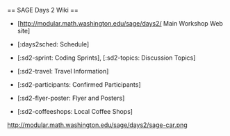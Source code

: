 == SAGE Days 2 Wiki ==

 * [http://modular.math.washington.edu/sage/days2/ Main Workshop Web site]

 * [:days2sched: Schedule]

 * [:sd2-sprint: Coding Sprints], [:sd2-topics: Discussion Topics]

 * [:sd2-travel: Travel Information]

 * [:sd2-participants: Confirmed Participants]

 * [:sd2-flyer-poster: Flyer and Posters]

 * [:sd2-coffeeshops: Local Coffee Shops]



http://modular.math.washington.edu/sage/days2/sage-car.png
